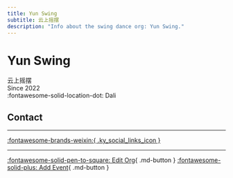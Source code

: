 ```yaml
---
title: Yun Swing
subtitle: 云上摇摆
description: "Info about the swing dance org: Yun Swing."
---
```


# Yun Swing

云上摇摆  
Since 2022  
:fontawesome-solid-location-dot: Dali  


## Contact


---

 [:fontawesome-brands-weixin:{ .ky_social_links_icon }](# "云上摇摆 Yun Swing")

---

[:fontawesome-solid-pen-to-square: Edit Org](https://github.com/swingdance/orgs/issues/new?assignees=&labels=update+org&projects=&template=03-update_entity.yml&title=Update%20Org%3A%20zh_CN%20%E2%80%A2%20Yun%20Swing&region=zh_CN&id=yun-swing&name=Yun%20Swing){ .md-button } [:fontawesome-solid-plus: Add Event](https://github.com/swingdance/events/issues/new?assignees=&labels=add+event&projects=&template=02-add_entity.yml&title=Add%20Event%3A%20zh_CN%20%E2%80%A2%20%3CName%3E&region=zh_CN&province=Yunnan&city=Dali&org_id=yun-swing){ .md-button }
